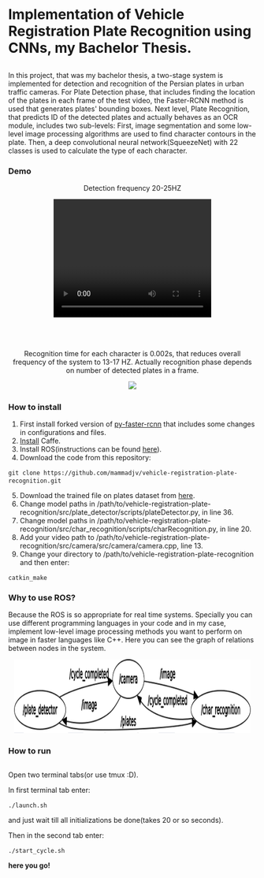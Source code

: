 # Implementation of Vehicle Registration Plate Recognition using CNNs, my Bachelor Thesis.

##
In this project, that was my bachelor thesis, a two-stage system is implemented for detection and recognition of the Persian plates in urban traffic cameras. 
For Plate Detection phase, that includes finding the location of the plates in each frame of the test video, the Faster-RCNN method is used that generates plates' bounding boxes. 
Next level, Plate Recognition, that predicts ID of the detected plates and actually behaves as an OCR module, includes two sub-levels: 
First, image segmentation and some low-level image processing algorithms are used to find character contours in the plate. Then, a deep convolutional neural network(SqueezeNet) with 22 classes is used to calculate the type of each character.

### Demo

<p align="center">
  Detection frequency 20-25HZ
</p>
<p align="center">
  <video width="320" height="240" autoplay>
    <source src="demo/ezgif.com-crop.mp4" type="video/mp4">
  </video>
</p>

<br>
<br>
<p align="center">
  Recognition time for each character is 0.002s, that reduces overall frequency of the system to 13-17 HZ.
  Actually recognition phase depends on number of detected plates in a frame.
</p>
<p align="center">
  <img src="demo/recognition.gif", width="360">    
</p>

### How to install
1. First install forked version of [py-faster-rcnn](https://github.com/mammadjv/py-faster-rcnn) that includes some changes in configurations and files.
2. [Install]((http://caffe.berkeleyvision.org/install_apt.html)) Caffe.
3. Install ROS(instructions can be found [here](http://wiki.ros.org/kinetic/Installation/Ubuntu)).
4. Download the code from this repository:
```
git clone https://github.com/mammadjv/vehicle-registration-plate-recognition.git
```
5. Download the trained file on plates dataset from [here](https://drive.google.com/open?id=1reVNen-nH2G0KaQyC1WkTCn-XR1EgmpE).
6. Change model paths in /path/to/vehicle-registration-plate-recognition/src/plate_detector/scripts/plateDetector.py, in line 36.
7. Change model paths in /path/to/vehicle-registration-plate-recognition/src/char_recognition/scripts/charRecognition.py, in line 20.
8. Add your video path to /path/to/vehicle-registration-plate-recognition/src/camera/src/camera/camera.cpp, line 13.
9. Change your directory to /path/to/vehicle-registration-plate-recognition and then enter:
```
catkin_make
```

### Why to use ROS?
  Because the ROS is so appropriate for real time systems. Specially you can use different programming languages in your code and in my case, implement low-level image processing methods you want to perform on image in faster languages like C++. Here you can see the graph of relations between nodes in the system.
<p align="center">
  <img src="rosgraph.png", width="480" height="150">    
</p>

### How to run

##
Open two terminal tabs(or use tmux :D).

In first terminal tab enter:
```
./launch.sh
```
and just wait till all initializations be done(takes 20 or so seconds).

Then in the second tab enter:
```
./start_cycle.sh
```


**here you go!**

